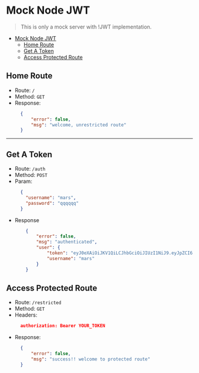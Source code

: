 # Mock Node JWT
> This is only a mock server with !JWT implementation.

- [Mock Node JWT](#mock-node-jwt)
  - [Home Route](#home-route)
  - [Get A Token](#get-a-token)
  - [Access Protected Route](#access-protected-route)

## Home Route
- Route: `/ `
- Method: `GET`
- Response:
  ```json
    {
        "error": false,
        "msg": "welcome, unrestricted route"
    }
  ```

------------

## Get A Token
- Route: `/auth`
- Method: `POST`
- Param:
  ```json
    {
      "username": "mars",
      "password": "qqqqqq"
    }
  ```
- Response
  ```json
      {
          "error": false,
          "msg": "authenticated",
          "user": {
              "token": "eyJ0eXAiOiJKV1QiLCJhbGciOiJIUzI1NiJ9.eyJpZCI6MSwibmFtZSI6...",
              "username": "mars"
          }
      }
  ```

## Access Protected Route
- Route: `/restricted`
- Method: `GET`
- Headers:
  ```json
    authorization: Bearer YOUR_TOKEN
  ```
- Response:
  ```json
    {
        "error": false,
        "msg": "success!! welcome to protected route"
    }
  ```
